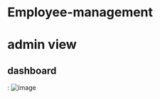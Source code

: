 # Employee-management

# admin view 
## dashboard
: ![image](https://github.com/user-attachments/assets/57542104-52d5-4e2d-8a97-b1ba518d16df)
